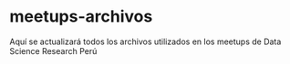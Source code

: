 # meetups-archivos
Aquí se actualizará todos los archivos utilizados en los meetups de Data Science Research Perú
